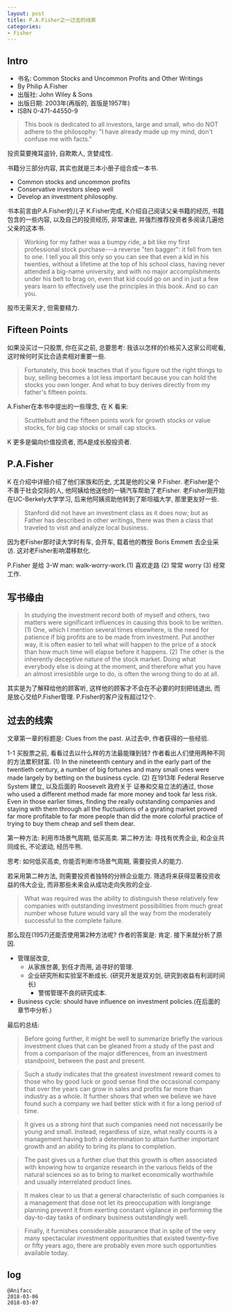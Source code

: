```yaml
---
layout: post
title: P.A.Fisher之一过去的线索
categories:
- Fisher
---
```

## Intro

- 书名: Common Stocks and Uncommon Profits and Other Writings 
- By Philip A.Fisher
- 出版社: John Wiley & Sons
- 出版日期: 2003年(再版的, 首版是1957年)
- ISBN 0-471-44550-9

> This book is dedicated to all investors, large and small, who do NOT adhere to the philosophy: "I have already made up my mind, don't confuse me with facts."

投资莫要掩耳盗铃, 自欺欺人, 贪婪成性.

书籍分三部分内容, 其实也就是三本小册子组合成一本书.

- Common stocks and uncommon profits
- Conservative investors sleep well
- Develop an investment philosophy.

书本前言由P.A.Fisher的儿子 K.Fisher完成, K介绍自己阅读父亲书籍的经历, 书籍包含的一些内容, 以及自己的投资经历, 非常谦逊, 并强烈推荐投资者多阅读几遍他父亲的这本书.

> Working for my father was a bumpy ride, a bit like my first professional stock purchase---a reverse "ten bagger": it fell from ten to one. I tell you all this only so you can see that even a kid in his twenties, without a lifetime at the top of his school class, having never attended a big-name university, and with no major accomplishments under his belt to brag on, even that kid could go on and in just a few years learn to effectively use the principles in this book. And so can you.

股市无需天才, 但需要精力.

## Fifteen Points

如果没买过一只股票, 你在买之前, 总要思考: 我该以怎样的价格买入这家公司呢看, 这时候何时买比合适卖相对重要一些.

> Fortunately, this book teaches that if you figure out the right things to buy, selling becomes a lot less important because you can hold the stocks you own longer. And what to buy derives directly from my father's fifteen points.

A.Fisher在本书中提出的一些理念, 在 K 看来:

> Scuttlebutt and the fifteen points work for growth stocks or value stocks, for big cap stocks or small cap stocks.

K 更多是偏向价值投资者, 而A是成长股投资者.

## P.A.Fisher

K 在介绍中详细介绍了他们家族和历史, 尤其是他的父亲 P.Fisher. 老Fisher是个不善于社会交际的人, 他阿姨给他送他的一辆汽车帮助了老Fisher. 老Fisher刚开始在UC-Berkely大学学习, 后来他阿姨资助他转到了斯坦福大学, 那里更友好一些.

> Stanford did not have an investment class as it does now; but as Father has described in other writings, there was then a class that traveled to visit and analyze local business.

因为老Fisher那时读大学时有车, 会开车, 载着他的教授 Boris Emmett 去企业采访. 这对老Fisher影响潜移默化.

P.Fisher 是给 3-W man: walk-worry-work.(1) 喜欢走路 (2) 常常 worry (3) 经常 工作.

## 写书缘由

> In studying the investment record both of myself and others, two matters were significant influences in causing this book to be written. (1) One, which I mention several times elsewhere, is the need for patience if big profits are to be made from investment. Put another way, it is often easier to tell what will happen to the price of a stock than how much time will elapse before it happens. (2) The other is the inherently deceptive nature of the stock market. Doing what everybody else is doing at the moment, and therefore what you have an almost irresistible urge to do, is often the wrong thing to do at all.

其实是为了解释给他的顾客听, 这样他的顾客才不会在不必要的时刻把钱退出, 而是放心交给P.Fisher管理. P.Fisher的客户没有超过12个. 

## 过去的线索

文章第一章的标题是: Clues from the past. 从过去中, 作者获得的一些经验.

1-1 买股票之前, 看看过去以什么样的方法最能赚到钱? 作者看出人们使用两种不同的方法累积财富.
(1) In the nineteenth century and in the early part of the twentieth century, a number of big fortunes and many small ones were made largely by betting on the business cycle. (2) 在1913年 Federal Reserve System 建立, 以及后面的 Roosevelt 政府关于 证券和交易立法的通过, those who used a different method made far more money and took far less risk. Even in those earlier times, finding the really outstanding companies and staying with them through all the fluctuations of a gyrating market proved far more profitable to far more people than did the more colorful practice of trying to buy them cheap and sell them dear.

第一种方法: 利用市场景气周期, 低买高卖. 第二种方法: 寻找有优秀企业, 和企业共同成长, 不论波动, 经历牛熊. 

思考: 如何低买高卖, 你能否判断市场景气周期, 需要投资人的能力. 

若采用第二种方法, 则需要投资者独特的分辨企业能力. 筛选将来获得显著投资收益的伟大企业, 而非那些未来会从成功走向失败的企业.

> What was required was the ability to distinguish these relatively few companies with outstanding investment possibilities from much great number whose future would vary all the way from the moderately successful to the complete failure.

那么现在(1957)还能否使用第2种方法呢? 作者的答案是: 肯定. 接下来就分析了原因.

- 管理层改变, 
    - 从家族世袭, 到任才而用, 追寻好的管理.
    - 企业研究所和实验室不断成长. (研究开发是双刃剑, 研究到收益有利润时间长) 
        - 警惕管理不良的研究成本.
- Business cycle: should have influence on investment policies.(在后面的章节中分析.)

最后的总结:

> Before going further, it might be well to summarize briefly the various investment clues that can be gleaned from a study of the past and from a comparison of the major differences, from an investment standpoint, between the past and present. 

> Such a study indicates that the greatest investment reward comes to those who by good luck or good sense find the occasional company that over the years can grow in sales and profits far more than industry as a whole. It further shows that when we believe we have found such a company we had better stick with it for a long period of time. 

> It gives us a strong hint that such companies need not necessarily be young and small. Instead, regardless of size, what really counts is a management having both a determination to attain further important growth and an ability to bring its plans to completion.

> The past gives us a further clue that this growth is often associated with knowing how to organize research in the various fields of the natural sciences so as to bring to market economically worthwhile and usually interrelated product lines. 

> It makes clear to us that a general characteristic of such companies is a management that dose not let its preoccupation with longrange planning prevent it from exerting constant vigilance in performing the day-to-day tasks of ordinary business outstandingly well. 

> Finally, it furnishes considerable assurance that in spite of the very many spectacular investment opporitunities that existed twenty-five or fifty years ago, there are probably even more such opportunities available today.

## log

```
@Anifacc
2018-03-06   
2018-03-07  
```

